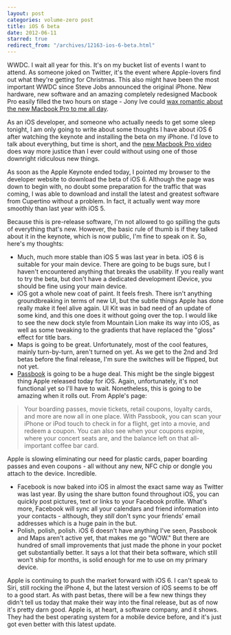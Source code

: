```yaml
---
layout: post
categories: volume-zero post
title: iOS 6 beta
date: 2012-06-11
starred: true
redirect_from: "/archives/12163-ios-6-beta.html"
---
```



WWDC. I wait all year for this. It's on my bucket list of events I want to attend. As someone joked on Twitter, it's the event where Apple-lovers find out what they're getting for Christmas. This also might have been the most important WWDC since Steve Jobs announced the original iPhone. New hardware, new software and an amazing completely redesigned Macbook Pro easily filled the two hours on stage - Jony Ive could [wax romantic about the new Macbook Pro to me all day](http://twitter.com/kyledreger/status/212237130016104448).

As an iOS developer, and someone who actually needs to get some sleep tonight, I am only going to write about some thoughts I have about iOS 6 after watching the keynote and installing the beta on my iPhone. I'd love to talk about everything, but time is short, and the [new Macbook Pro video](http://www.apple.com/macbook-pro/#macbookpro) does way more justice than I ever could without using one of those downright ridiculous new things.

As soon as the Apple Keynote ended today, I pointed my browser to the developer website to download the beta of iOS 6. Although the page was down to begin with, no doubt some preparation for the traffic that was coming, I was able to download and install the latest and greatest software from Cupertino without a problem. In fact, it actually went way more smoothly than last year with iOS 5.

Because this is pre-release software, I'm not allowed to go spilling the guts of everything that's new. However, the basic rule of thumb is if they talked about it in the keynote, which is now public, I'm fine to speak on it. So, here's my thoughts:

*   Much, much more stable than iOS 5 was last year in beta. iOS 6 is suitable for your main device. There are going to be bugs sure, but I haven't encountered anything that breaks the usability. If you really want to try the beta, but don't have a dedicated development iDevice, you should be fine using your main device.
* iOS got a whole new coat of paint. It feels fresh. There isn't anything groundbreaking in terms of new UI, but the subtle things Apple has done really make it feel alive again. UI Kit was in bad need of an update of some kind, and this one does it without going over the top. I would like to see the new dock style from Mountain Lion make its way into iOS, as well as some tweaking to the gradients that have replaced the "gloss" effect for title bars.
* Maps is going to be great. Unfortunately, most of the cool features, mainly turn-by-turn, aren't turned on yet. As we get to the 2nd and 3rd betas before the final release, I'm sure the switches will be flipped, but not yet.
* [Passbook](http://www.apple.com/ios/ios6/#passbook) is going to be a huge deal. This might be the single biggest thing Apple released today for iOS. Again, unfortunately, it's not functional yet so I'll have to wait. Nonetheless, this is going to be amazing when it rolls out. From Apple's page:

> Your boarding passes, movie tickets, retail coupons, loyalty cards, and more are now all in one place. With Passbook, you can scan your iPhone or iPod touch to check in for a flight, get into a movie, and redeem a coupon. You can also see when your coupons expire, where your concert seats are, and the balance left on that all-important coffee bar card.

Apple is slowing eliminating our need for plastic cards, paper boarding passes and even coupons - all without any new, NFC chip or dongle you attach to the device. Incredible.

*   Facebook is now baked into iOS in almost the exact same way as Twitter was last year. By using the share button found throughout iOS, you can quickly post pictures, text or links to your Facebook profile. What's more, Facebook will sync all your calendars and friend information into your contacts - although, they _still_ don't sync your friends' email addresses which is a huge pain in the but.
* Polish, polish, polish. iOS 6 doesn't have anything I've seen, Passbook and Maps aren't active yet, that makes me go "WOW." But there are hundred of small improvements that just made the phone in your pocket get substantially better. It says a lot that their beta software, which still won't ship for months, is solid enough for me to use on my primary device.

Apple is continuing to push the market forward with iOS 6. I can't speak to Siri, still rocking the iPhone 4, but the latest version of iOS seems to be off to a good start. As with past betas, there will be a few new things they didn't tell us today that make their way into the final release, but as of now it's pretty darn good. Apple is, at heart, a software company, and it shows. They had the best operating system for a mobile device before, and it's just got even better with this latest update.
